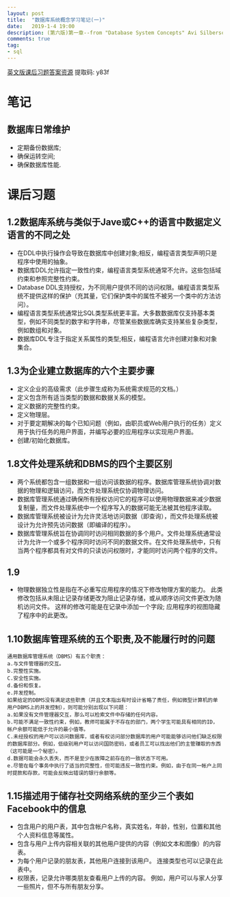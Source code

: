 ```yaml
---
layout: post
title:  "数据库系统概念学习笔记(一)"
date:   2019-1-4 19:00
description: (第六版)第一章--from "Database System Concepts" Avi Silberschatz, Henry F. Korth, S. Sudarshan
comments: true
tag:
- sql
---
```


[英文版课后习题答案资源](https://pan.baidu.com/s/1CBPC-SKRjmlvTonZrlzNnw)
提取码: y83f

# 笔记
## 数据库日常维护
- 定期备份数据库;
- 确保运转空间;
- 确保数据库性能.

# 课后习题
## 1.2数据库系统与类似于Jave或C++的语言中数据定义语言的不同之处
- 在DDL中执行操作会导致在数据库中创建对象;相反，编程语言类型声明只是程序中使用的抽象。
- 数据库DDL允许指定一致性约束，编程语言类型系统通常不允许。这些包括域约束和参照完整性约束。
- Database DDL支持授权，为不同用户提供不同的访问权限。编程语言类型系统不提供这样的保护（充其量，它们保护类中的属性不被另一个类中的方法访问）。
- 编程语言类型系统通常比SQL类型系统更丰富。大多数数据库仅支持基本类型，例如不同类型的数字和字符串，尽管某些数据库确实支持某些复杂类型，例如数组和对象。
- 数据库DDL专注于指定关系属性的类型;相反，编程语言允许创建对象和对象集合。

## 1.3为企业建立数据库的六个主要步骤
- 定义企业的高级需求（此步骤生成称为系统需求规范的文档。）
- 定义包含所有适当类型的数据和数据关系的模型。
- 定义数据的完整性约束。
- 定义物理层。
- 对于要定期解决的每个已知问题（例如，由职员或Web用户执行的任务）定义用于执行任务的用户界面，并编写必要的应用程序以实现用户界面。
- 创建/初始化数据库。

## 1.8文件处理系统和DBMS的四个主要区别
- 两个系统都包含一组数据和一组访问该数据的程序。数据库管理系统协调对数据的物理和逻辑访问，而文件处理系统仅协调物理访问。
- 数据库管理系统通过确保所有授权访问它的程序可以使用物理数据来减少数据复制量，而文件处理系统中一个程序写入的数据可能无法被其他程序读取。
- 数据库管理系统被设计为允许灵活地访问数据（即查询），而文件处理系统被设计为允许预先访问数据（即编译的程序）。
- 数据库管理系统旨在协调同时访问相同数据的多个用户。文件处理系统通常设计为允许一个或多个程序同时访问不同的数据文件。在文件处理系统中，只有当两个程序都具有对文件的只读访问权限时，才能同时访问两个程序的文件。

## 1.9
- 物理数据独立性是指在不必重写应用程序的情况下修改物理方案的能力。 此类修改包括从未阻止记录存储更改为阻止记录存储，或从顺序访问文件更改为随机访问文件。 这样的修改可能是在记录中添加一个字段; 应用程序的视图隐藏了程序中的此更改。

## 1.10数据库管理系统的五个职责,及不能履行时的问题
    通用数据库管理系统（DBMS）有五个职责：
	a.与文件管理器的交互。
	b.完整性实施。
	C.安全性实施。
	d.备份和恢复。
	e.并发控制。
    如果给定的DBMS没有满足这些职责（并且文本指出有时设计省略了责任，例如微型计算机的单用户DBMS上的并发控制），则可能分别出现以下问题：
	a.如果没有文件管理器交互，那么可以检索文件中存储的任何内容。
	b.可能不满足一致性约束，例如，教师可能属于不存在的部门，两个学生可能具有相同的ID，帐户余额可能低于允许的最小值等。
	C.未经授权的用户可以访问数据库，或者有权访问部分数据库的用户可能能够访问他们缺乏权限的数据库部分。例如，低级别用户可以访问国防密码，或者员工可以找出他们的主管赚取的东西（这可能是一个秘密）。
	d.数据可能会永久丢失，而不是至少在故障之前存在的一致状态下可用。
	e.尽管在每个事务中执行了适当的完整性，但可能违反一致性约束。例如，由于在同一帐户上同时提款和存款，可能会反映出错误的银行余额等。


## 1.15描述用于储存社交网络系统的至少三个表如Facebook中的信息
- 包含用户的用户表，其中包含帐户名称，真实姓名，年龄，性别，位置和其他个人资料信息等属性。
- 包含与用户上传内容相关联的其他用户提供的内容（例如文本和图像）的内容表。
- 为每个用户记录的朋友表，其他用户连接到该用户。 连接类型也可以记录在此表中。
- 权限表，记录允许哪类朋友查看用户上传的内容。 例如，用户可以与家人分享一些照片，但不与所有朋友分享。
